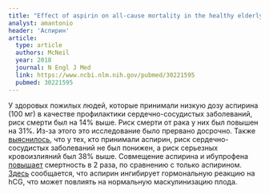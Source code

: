 ```yaml
---
title: "Effect of aspirin on all-cause mortality in the healthy elderly"
analyst: amantonio
header: 'Аспирин'
article:
  type: article
  authors: McNeil
  year: 2018
  journal: N Engl J Med
  link: https://www.ncbi.nlm.nih.gov/pubmed/30221595
  pubmed: 30221595
---
```


У здоровых пожилых людей, которые принимали низкую дозу аспирина (100 мг) в качестве профилактики сердечно-сосудистых заболеваний, риск смерти был на 14% выше. Риск смерти от рака у них был повышен на 31%. Из-за этого это исследование было прервано досрочно.
Также [выяснилось](https://www.ncbi.nlm.nih.gov/pubmed/30221597), что у тех, кто принимали аспирин, риск сердечно-сосудистых заболеваний не был понижен, а риск серьезных кровоизлияний был 38% выше.
Совмещение аспирина и ибупрофена [повышает](https://www.ncbi.nlm.nih.gov/pubmed/12598144) смертность в 2 раза, по сравнению с только аспирином.
[Здесь](https://www.ncbi.nlm.nih.gov/pubmed/20805751) сообщается, что аспирин ингибирует гормональную реакцию на hCG, что может повлиять на нормальную маскулинизацию плода.
